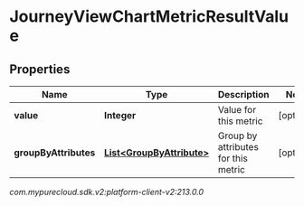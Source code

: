 # JourneyViewChartMetricResultValue


## Properties

| Name | Type | Description | Notes |
| ------------ | ------------- | ------------- | ------------- |
| **value** | **Integer** | Value for this metric |  [optional] |
| **groupByAttributes** | [**List&lt;GroupByAttribute&gt;**](GroupByAttribute) | Group by attributes for this metric |  [optional] |




_com.mypurecloud.sdk.v2:platform-client-v2:213.0.0_

